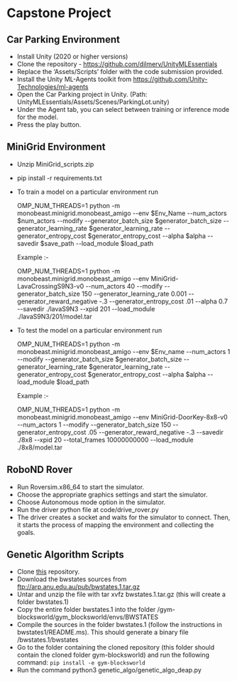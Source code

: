 # Capstone Project

## Car Parking Environment
* Install Unity (2020 or higher versions)
* Clone the repository - https://github.com/dilmerv/UnityMLEssentials
* Replace the ‘Assets/Scripts’ folder with the code submission provided.
* Install the Unity ML-Agents toolkit from https://github.com/Unity-Technologies/ml-agents
* Open the Car Parking project in Unity. (Path: UnityMLEssentials/Assets/Scenes/ParkingLot.unity)
* Under the Agent tab, you can select between training or inference mode for the model.
* Press the play button.

## MiniGrid Environment
* Unzip MiniGrid_scripts.zip
* pip install -r requirements.txt
* To train a model on a particular environment run 
  

  OMP_NUM_THREADS=1 python -m monobeast.minigrid.monobeast_amigo --env $Env_Name --num_actors $num_actors --modify --generator_batch_size $generator_batch_size --generator_learning_rate $generator_learning_rate  --generator_entropy_cost $generator_entropy_cost --alpha $alpha --savedir $save_path --load_module $load_path


  Example :-


  OMP_NUM_THREADS=1 python -m monobeast.minigrid.monobeast_amigo --env MiniGrid-LavaCrossingS9N3-v0 --num_actors 40 --modify --generator_batch_size 150 --generator_learning_rate 0.001 --generator_reward_negative -.3 --generator_entropy_cost .01 --alpha 0.7 --savedir ./lavaS9N3 --xpid 201 --load_module ./lavaS9N3/201/model.tar 


* To test the model on a particular environment run

	
	OMP_NUM_THREADS=1 python -m monobeast.minigrid.monobeast_amigo --env $Env_name --num_actors 1 --modify --generator_batch_size $generator_batch_size --generator_learning_rate $generator_learning_rate  --generator_entropy_cost $generator_entropy_cost --alpha $alpha --load_module $load_path


	Example :-


	OMP_NUM_THREADS=1 python -m monobeast.minigrid.monobeast_amigo --env MiniGrid-DoorKey-8x8-v0 --num_actors 1 --modify --generator_batch_size 150 --generator_entropy_cost .05 --generator_reward_negative -.3 --savedir ./8x8 --xpid 20 --total_frames 10000000000 --load_module ./8x8/model.tar
	
## RoboND Rover
* Run Roversim.x86_64 to start the simulator. 
* Choose the appropriate graphics settings and start the simulator.
* Choose Autonomous mode option in the simulator.
* Run the driver python file at code/drive_rover.py
* The driver creates a socket and waits for the simulator to connect. Then, it starts the process of mapping the environment and collecting the goals.

## Genetic Algorithm Scripts
* Clone [this](https://github.com/rgarzonj/gym-blocksworld) repository.
* Download the bwstates sources from ftp://arp.anu.edu.au/pub/bwstates.1.tar.gz
* Untar and unzip the file with tar xvfz bwstates.1.tar.gz (this will create a folder bwstates.1)
* Copy the entire folder bwstates.1 into the folder /gym-blocksworld/gym_blocksworld/envs/BWSTATES
* Compile the sources in the folder bwstates.1 (follow the instructions in bwstates1/README.ms). This should generate a binary file /bwstates.1/bwstates
* Go to the folder containing the cloned repository (this folder should contain the cloned folder gym-blocksworld) and run the following command: `pip install -e gym-blocksworld`
* Run the command python3 genetic_algo/genetic_algo_deap.py
